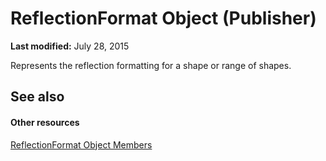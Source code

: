 
# ReflectionFormat Object (Publisher)

 **Last modified:** July 28, 2015

Represents the reflection formatting for a shape or range of shapes.

## See also


#### Other resources


 [ReflectionFormat Object Members](429f8f4f-0b90-f5d4-9b04-2ca548f4b979.md)

